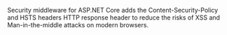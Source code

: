 Security middleware for ASP.NET Core adds the Content-Security-Policy and HSTS headers HTTP response header to reduce the risks of XSS and Man-in-the-middle attacks on modern browsers.
